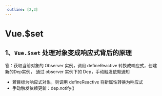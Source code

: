 ```yaml
---
 outline: [2,3]
---
```

# Vue.$set

## 1、`Vue.$set` 处理对象变成响应式背后的原理

答：获取当前对象的 Observer 实例，调用 defineReactive 转换成响应式，创建新的Dep实例， 通过 observer 实例下的 Dep，手动触发依赖通知

- 若目标为响应式对象，则调用 defineReactive 将新属性转换为响应式
- 手动触发依赖更新：dep.notify()
